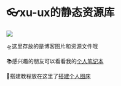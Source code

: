 # 👓xu-ux的静态资源库
[![](https://data.jsdelivr.com/v1/package/gh/xu-ux/static/badge)](https://www.jsdelivr.com/package/gh/xu-ux/static)

🛸这里存放的是博客图片和资源文件哦

📚感兴趣的朋友可以看看我的[个人笔记本](https://xu-ux.github.io/note/)

📃搭建教程放在这里了[搭建个人图床](https://github.com/xu-ux/static/wiki)

